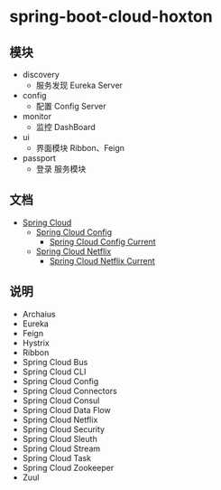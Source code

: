 # spring-boot-cloud-hoxton

## 模块

- discovery
    - 服务发现 Eureka Server
- config
    - 配置 Config Server
- monitor
    - 监控 DashBoard
- ui
    - 界面模块 Ribbon、Feign
- passport
    - 登录 服务模块

## 文档

- [Spring Cloud](https://spring.io/projects/spring-cloud)
    - [Spring Cloud Config](https://spring.io/projects/spring-cloud-config)
        - [Spring Cloud Config Current](https://docs.spring.io/spring-cloud-config/docs/2.2.6.RELEASE/reference/html/)
    - [Spring Cloud Netflix](https://spring.io/projects/spring-cloud-netflix)
        - [Spring Cloud Netflix Current](https://docs.spring.io/spring-cloud-netflix/docs/2.2.6.RELEASE/reference/html/)

## 说明

- Archaius
- Eureka
- Feign
- Hystrix
- Ribbon
- Spring Cloud Bus
- Spring Cloud CLI
- Spring Cloud Config
- Spring Cloud Connectors
- Spring Cloud Consul
- Spring Cloud Data Flow
- Spring Cloud Netflix
- Spring Cloud Security
- Spring Cloud Sleuth
- Spring Cloud Stream
- Spring Cloud Task
- Spring Cloud Zookeeper
- Zuul
